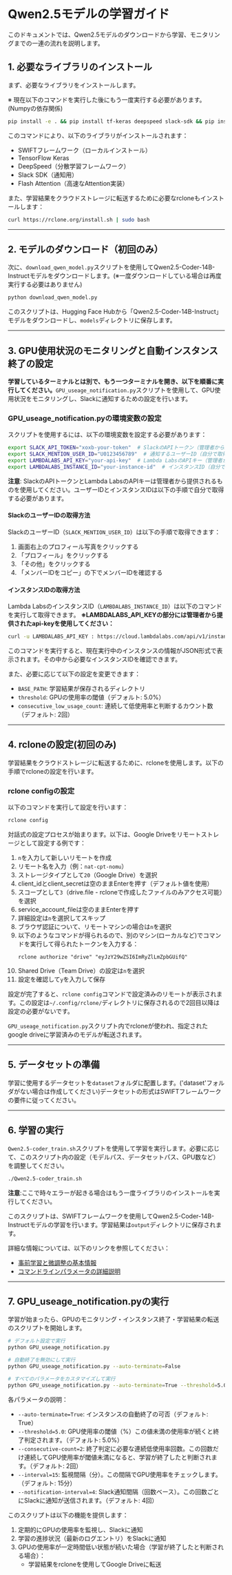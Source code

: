 # Qwen2.5モデルの学習ガイド

このドキュメントでは、Qwen2.5モデルのダウンロードから学習、モニタリングまでの一連の流れを説明します。

## 1. 必要なライブラリのインストール

まず、必要なライブラリをインストールします。

※ 現在以下のコマンドを実行した後にもう一度実行する必要があります。(Numpyの依存関係)

```bash
pip install -e . && pip install tf-keras deepspeed slack-sdk && pip install flash-attn --no-build-isolation
```

このコマンドにより、以下のライブラリがインストールされます：
- SWIFTフレームワーク（ローカルインストール）
- TensorFlow Keras
- DeepSpeed（分散学習フレームワーク）
- Slack SDK（通知用）
- Flash Attention（高速なAttention実装）

また、学習結果をクラウドストレージに転送するために必要なrcloneもインストールします：

```bash
curl https://rclone.org/install.sh | sudo bash
```

---

## 2. モデルのダウンロード（初回のみ）

次に、`download_qwen_model.py`スクリプトを使用してQwen2.5-Coder-14B-Instructモデルをダウンロードします。(※一度ダウンロードしている場合は再度実行する必要はありません)

```bash
python download_qwen_model.py
```

このスクリプトは、Hugging Face Hubから「Qwen2.5-Coder-14B-Instruct」モデルをダウンロードし、`models`ディレクトリに保存します。

---

## 3. GPU使用状況のモニタリングと自動インスタンス終了の設定

**学習しているターミナルとは別で、もう一つターミナルを開き、以下を順番に実行してください。**`GPU_useage_notification.py`スクリプトを使用して、GPU使用状況をモニタリングし、Slackに通知するための設定を行います。

### GPU_useage_notification.pyの環境変数の設定

スクリプトを使用するには、以下の環境変数を設定する必要があります：

```bash
export SLACK_API_TOKEN="xoxb-your-token"  # SlackのAPIトークン（管理者から提供されるものを使用）
export SLACK_MENTION_USER_ID="U0123456789"  # 通知するユーザーID（自分で取得）
export LAMBDALABS_API_KEY="your-api-key"  # Lambda LabsのAPIキー（管理者から提供されるものを使用）
export LAMBDALABS_INSTANCE_ID="your-instance-id"  # インスタンスID（自分で取得）
```

**注意**: SlackのAPIトークンとLambda LabsのAPIキーは管理者から提供されるものを使用してください。ユーザーIDとインスタンスIDは以下の手順で自分で取得する必要があります。


#### SlackのユーザーIDの取得方法

SlackのユーザーID（`SLACK_MENTION_USER_ID`）は以下の手順で取得できます：

1. 画面右上のプロフィール写真をクリックする
2. 「プロフィール」をクリックする
3. 「その他」をクリックする
4. 「メンバーIDをコピー」の下でメンバーIDを確認する


#### インスタンスIDの取得方法

Lambda LabsのインスタンスID（`LAMBDALABS_INSTANCE_ID`）は以下のコマンドを実行して取得できます。
**※LAMBDALABS_API_KEYの部分には管理者から提供されたapi-keyを使用してください：**

```bash
curl -u LAMBDALABS_API_KEY : https://cloud.lambdalabs.com/api/v1/instances
```

このコマンドを実行すると、現在実行中のインスタンスの情報がJSON形式で表示されます。その中から必要なインスタンスIDを確認できます。

また、必要に応じて以下の設定を変更できます：

- `BASE_PATH`: 学習結果が保存されるディレクトリ
- `threshold`: GPUの使用率の閾値（デフォルト: 5.0%）
- `consecutive_low_usage_count`: 連続して低使用率と判断するカウント数（デフォルト: 2回）

---

## 4. rcloneの設定(初回のみ)

学習結果をクラウドストレージに転送するために、rcloneを使用します。以下の手順でrcloneの設定を行います。

### rclone configの設定

以下のコマンドを実行して設定を行います：

```bash
rclone config
```

対話式の設定プロセスが始まります。以下は、Google Driveをリモートストレージとして設定する例です：

1. `n`を入力して新しいリモートを作成
2. リモート名を入力（例：`nat-cpt-nomu`）
3. ストレージタイプとして`20`（Google Drive）を選択
4. client_idとclient_secretは空のままEnterを押す（デフォルト値を使用）
5. スコープとして`3`（drive.file - rcloneで作成したファイルのみアクセス可能）を選択
6. service_account_fileは空のままEnterを押す
7. 詳細設定は`n`を選択してスキップ
8. ブラウザ認証について、リモートマシンの場合は`n`を選択
9. 以下のようなコマンドが得られるので、別のマシン(ローカルなど)でコマンドを実行して得られたトークンを入力する：
   ```
   rclone authorize "drive" "eyJzY29wZSI6ImRyZlLmZpbGUifQ"
   ```
10. Shared Drive（Team Drive）の設定は`n`を選択
11. 設定を確認して`y`を入力して保存

設定が完了すると、`rclone config`コマンドで設定済みのリモートが表示されます。この設定は`~/.config/rclone/`ディレクトリに保存されるので2回目以降は設定の必要がないです。

`GPU_useage_notification.py`スクリプト内でrcloneが使われ、指定されたgoogle driveに学習済みのモデルが転送されます。

---

## 5. データセットの準備

学習に使用するデータセットを`dataset`フォルダに配置します。('dataset'フォルダがない場合は作成してください)データセットの形式はSWIFTフレームワークの要件に従ってください。

---

## 6. 学習の実行

`Qwen2.5-coder_train.sh`スクリプトを使用して学習を実行します。必要に応じて、このスクリプト内の設定（モデルパス、データセットパス、GPU数など）を調整してください。

```bash
./Qwen2.5-coder_train.sh
```
**注意**:ここで時々エラーが起きる場合はもう一度ライブラリのインストールを実行してください。

このスクリプトは、SWIFTフレームワークを使用してQwen2.5-Coder-14B-Instructモデルの学習を行います。学習結果は`output`ディレクトリに保存されます。

詳細な情報については、以下のリンクを参照してください：
- [事前学習と微調整の基本情報](/docs/source_en/Instruction/Pre-training-and-Fine-tuning.md)
- [コマンドラインパラメータの詳細説明](/docs/source_en/Instruction/Command-line-parameters.md)

---

## 7. GPU_useage_notification.pyの実行

学習が始まったら、GPUのモニタリング・インスタンス終了・学習結果の転送のスクリプトを開始します。

```bash
# デフォルト設定で実行
python GPU_useage_notification.py

# 自動終了を無効にして実行
python GPU_useage_notification.py --auto-terminate=False

# すべてのパラメータをカスタマイズして実行
python GPU_useage_notification.py --auto-terminate=True --threshold=5.0 --consecutive-count=2 --interval=15 --notification-interval=4
```

各パラメータの説明：
- `--auto-terminate=True`: インスタンスの自動終了の可否（デフォルト: True）
- `--threshold=5.0`: GPU使用率の閾値（%）この値未満の使用率が続くと終了判定されます。（デフォルト: 5.0%）
- `--consecutive-count=2`: 終了判定に必要な連続低使用率回数。この回数だけ連続してGPU使用率が閾値未満になると、学習が終了したと判断されます。（デフォルト: 2回）
- `--interval=15`: 監視間隔（分）。この間隔でGPU使用率をチェックします。（デフォルト: 15分）
- `--notification-interval=4`: Slack通知間隔（回数ベース）。この回数ごとにSlackに通知が送信されます。（デフォルト: 4回）

このスクリプトは以下の機能を提供します：

1. 定期的にGPUの使用率を監視し、Slackに通知
2. 学習の進捗状況（最新のログエントリ）をSlackに通知
3. GPUの使用率が一定時間低い状態が続いた場合（学習が終了したと判断される場合）：
   - 学習結果をrcloneを使用してGoogle Driveに転送
